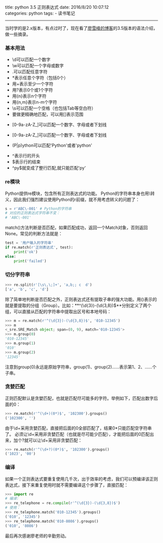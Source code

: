title: python 3.5 正则表达式
date: 2016/8/20 10:07:12  
categories: python
tags:
	- 读书笔记

---


当时学的是2.x版本，有点过时了，现在看了[廖雪峰的博客](http://www.liaoxuefeng.com/)的3.5版本的语法介绍，做一些摘录。

<!--more-->

### 基本用法
- \d可以匹配一个数字
- \w可以匹配一个字母或数字
- .可以匹配任意字符
- *表示任意个字符（包括0个）
- 用+表示至少一个字符
- 用?表示0个或1个字符
- 用{n}表示n个字符
- 用{n,m}表示n-m个字符
- \s可以匹配一个空格（也包括Tab等空白符）
- 要做更精确地匹配，可以用[]表示范围	
 + [0-9a-zA-Z\_]可以匹配一个数字、字母或者下划线
- [0-9a-zA-Z\_]可以匹配一个数字、字母或者下划线
 + (P|p)ython可以匹配'Python'或者'python'
- ^表示行的开头
- $表示行的结束
- ^py$就变成了整行匹配,就只能匹配'py'

### re模块
Python提供re模块，包含所有正则表达式的功能。
Python的字符串本身也用\转义，因此我们强烈建议使用Python的r前缀，就不用考虑转义的问题了：
```python
s = r'ABC\-001' # Python的字符串
# 对应的正则表达式字符串不变：
# 'ABC\-001'
```

match()方法判断是否匹配，如果匹配成功，返回一个Match对象，否则返回None。常见的判断方法就是：
```python
test = '用户输入的字符串'
if re.match(r'正则表达式', test):
    print('ok')
else:
    print('failed')
```

### 切分字符串
```python
>>> re.split(r'[\s\,\;]+', 'a,b;; c  d')
['a', 'b', 'c', 'd']
```

除了简单地判断是否匹配之外，正则表达式还有提取子串的强大功能。用()表示的就是要提取的分组（Group）。比如：**^(\d{3})-(\d{3,8})$**分别定义了两个组，可以直接从匹配的字符串中提取出区号和本地号码：
```python
>>> m = re.match(r'^(\d{3})-(\d{3,8})$', '010-12345')
>>> m
<_sre.SRE_Match object; span=(0, 9), match='010-12345'>
>>> m.group(0)
'010-12345'
>>> m.group(1)
'010'
>>> m.group(2)
'12345'
```
注意到group(0)永远是原始字符串，group(1)、group(2)……表示第1、2、……个子串。

### 贪婪匹配
正则匹配默认是贪婪匹配，也就是匹配尽可能多的字符。举例如下，匹配出数字后面的0：
```python
>>> re.match(r'^(\d+)(0*)$', '102300').groups()
('102300', '')
```
由于\d+采用贪婪匹配，直接把后面的0全部匹配了，结果0*只能匹配空字符串了。
必须让\d+采用非贪婪匹配（也就是尽可能少匹配），才能把后面的0匹配出来，加个?就可以让\d+采用非贪婪匹配：
```python
>>> re.match(r'^(\d+?)(0*)$', '102300').groups()
('1023', '00')
```
### 编译
如果一个正则表达式要重复使用几千次，出于效率的考虑，我们可以预编译该正则表达式，接下来重复使用时就不需要编译这个步骤了，直接匹配：
```python
>>> import re
# 编译:
>>> re_telephone = re.compile(r'^(\d{3})-(\d{3,8})$')
# 使用：
>>> re_telephone.match('010-12345').groups()
('010', '12345')
>>> re_telephone.match('010-8086').groups()
('010', '8086')
```



最后再次感谢廖老师的辛勤劳动。
